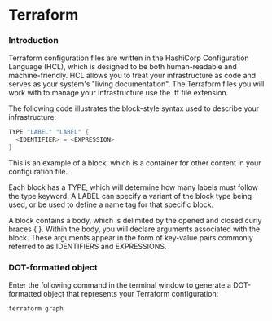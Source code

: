 # Terraform

### Introduction
Terraform configuration files are written in the HashiCorp Configuration Language (HCL), which is designed to be both human-readable and machine-friendly. HCL allows you to treat your infrastructure as code and serves as your system's "living documentation". The Terraform files you will work with to manage your infrastructure use the .tf file extension.

The following code illustrates the block-style syntax used to describe your infrastructure:

```h
TYPE "LABEL" "LABEL" {
  <IDENTIFIER> = <EXPRESSION>
}
```

This is an example of a block, which is a container for other content in your configuration file.

Each block has a TYPE, which will determine how many labels must follow the type keyword. A LABEL can specify a variant of the block type being used, or be used to define a name tag for that specific block.

A block contains a body, which is delimited by the opened and closed curly braces { }. Within the body, you will declare arguments associated with the block. These arguments appear in the form of key-value pairs commonly referred to as IDENTIFIERS and EXPRESSIONS.

### DOT-formatted object
Enter the following command in the terminal window to generate a DOT-formatted object that represents your Terraform configuration:

```bash
terraform graph
```